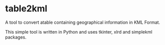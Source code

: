 # table2kml
A tool to convert atable containing geographical information in KML Format.

This simple tool is written in Python and uses tkinter, xlrd and simplekml packages.
